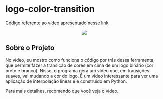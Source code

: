 # logo-color-transition

Código referente ao vídeo apresentado [nesse link](https://youtu.be/5t6jC3rm2QE).

<p align="center">
  <a href="https://youtu.be/5t6jC3rm2QE"><img src="https://img.youtube.com/vi/5t6jC3rm2QE/maxresdefault.jpg"></a>
</p>

## Sobre o Projeto

No vídeo, eu mostro como funciona o código por trás dessa ferramenta, que permite fazer a transição de cores em cima de um logo binário (cor preto e branco). Nisso, o programa gera um vídeo que, em transições suaves, vai mudando a cor do logo. É um vídeo interessante para ver uma aplicação de interpolação linear e é construído em Python.

Para mais detalhes, recomendo que você veja o vídeo.
